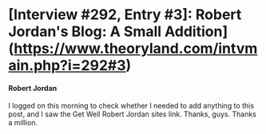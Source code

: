 # [Interview #292, Entry #3]: Robert Jordan's Blog: A Small Addition](https://www.theoryland.com/intvmain.php?i=292#3)

#### Robert Jordan

I logged on this morning to check whether I needed to add anything to this post, and I saw the Get Well Robert Jordan sites link. Thanks, guys. Thanks a million.

